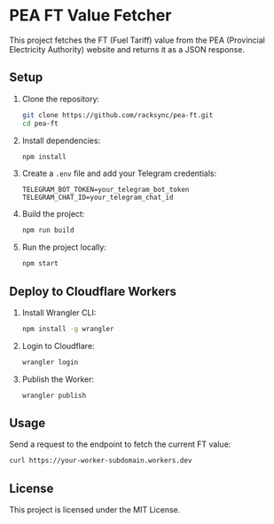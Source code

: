 # PEA FT Value Fetcher

This project fetches the FT (Fuel Tariff) value from the PEA (Provincial Electricity Authority) website and returns it as a JSON response.

## Setup

1. Clone the repository:
    ```sh
    git clone https://github.com/racksync/pea-ft.git
    cd pea-ft
    ```

2. Install dependencies:
    ```sh
    npm install
    ```

3. Create a `.env` file and add your Telegram credentials:
    ```plaintext
    TELEGRAM_BOT_TOKEN=your_telegram_bot_token
    TELEGRAM_CHAT_ID=your_telegram_chat_id
    ```

4. Build the project:
    ```sh
    npm run build
    ```

5. Run the project locally:
    ```sh
    npm start
    ```

## Deploy to Cloudflare Workers

1. Install Wrangler CLI:
    ```sh
    npm install -g wrangler
    ```

2. Login to Cloudflare:
    ```sh
    wrangler login
    ```

3. Publish the Worker:
    ```sh
    wrangler publish
    ```

## Usage

Send a request to the endpoint to fetch the current FT value:
```sh
curl https://your-worker-subdomain.workers.dev
```

## License

This project is licensed under the MIT License.
